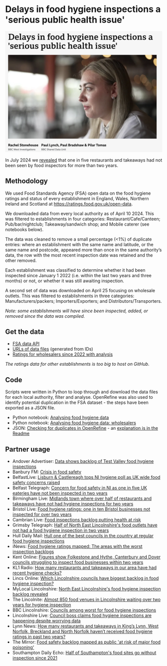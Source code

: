 # Delays in food hygiene inspections a 'serious public health issue' 

![](https://github.com/BBC-Data-Unit/food-hygiene/blob/main/data/Delays%20in%20food%20hygiene%20inspections%20a%20serious%20public%20health%20issue.png)

In July 2024 we [revealed](https://www.bbc.co.uk/news/articles/c1rr1qqqny0o) that one in five restaurants and takeaways had not been seen by food inspectors for more than two years.

## Methodology

We used Food Standards Agency (FSA) open data on the food hygiene ratings and status of every establishment in England, Wales, Northern Ireland and Scotland at https://ratings.food.gov.uk/open-data.

We downloaded data from every local authority as of April 10 2024. This was filtered to establishments in four categories: Restaurant/Cafe/Canteen; Pub/bar/nightclub; Takeaway/sandwich shop; and Mobile caterer (see notebooks below). 

The data was cleaned to remove a small percentage (<1%) of duplicate entries: where an establishment with the same name and latitude, or the same name and postcode, appeared more than once in the same authority’s data, the row with the most recent inspection date was retained and the other removed. 

Each establishment was classified to determine whether it had been inspected since January 1 2022 (i.e. within the last two years and three months) or not, or whether it was still awaiting inspection. 

A second set of data was downloaded on April 25 focusing on wholesale outlets. This was filtered to establishments in three categories: Manufacturers/packers; Importers/Exporters; and Distributors/Transporters. 

*Note: some establishments will have since been inspected, added, or removed since the data was compiled.*


## Get the data

* [FSA data API](https://ratings.food.gov.uk/open-data)
* [URLs of data files](https://github.com/BBC-Data-Unit/food-hygiene/blob/main/data/foodHygieneURLs.xlsx) (generated from IDs)
* [Ratings for wholesalers since 2022 with analysis](https://github.com/BBC-Data-Unit/food-hygiene/blob/main/data/FSAwholesalers_dedupedAPR25_ANALYSIS.xlsx)

*The ratings data for other establishments is too big to host on GitHub*.

## Code

Scripts were written in Python to loop through and download the data files for each local authority, filter and analyse. OpenRefine was also used to identify potential duplication in the FSA dataset - the steps have been exported as a JSON file.

* Python notebook: [Analysing food hygiene data](https://github.com/BBC-Data-Unit/food-hygiene/blob/main/code/FoodHygieneProject.ipynb)
* Python notebook: [Analysing food hygiene data: wholesalers](https://github.com/BBC-Data-Unit/food-hygiene/blob/main/code/FoodHygieneProject_wholesalers.ipynb)
* JSON: [Checking for duplicates in OpenRefine](https://github.com/BBC-Data-Unit/food-hygiene/blob/main/code/food%20safety%20-%20OpenRefine%20checks.json) - an [explanation is in the Readme](https://github.com/BBC-Data-Unit/food-hygiene/blob/main/code/readme.md)

## Partner usage

* Andover Advertiser: [Data shows backlog of Test Valley food hygiene inspections](https://www.andoveradvertiser.co.uk/news/24479015.data-shows-backlog-test-valley-food-hygiene-inspections/)
* Banbury FM: [Crisis in food safety](https://banburyfm.com/news/crisis-in-food-safety/)
* BelfastLive: [Lisburn & Castlereagh tops NI hygiene poll as UK wide food safety concerns raised](https://www.belfastlive.co.uk/news/northern-ireland/lisburn--castlereagh-tops-ni-29636915)
* Belfast Telegraph: [Concern for food safety in NI as one in five UK eateries have not been inspected in two years](https://www.belfasttelegraph.co.uk/business/food-drink-hospitality/concern-for-food-safety-in-ni-as-one-in-five-uk-eateries-have-not-been-inspected-in-two-years/a844310017.html)
* Birmingham Live: [Midlands town where over half of restaurants and takeaways have not had hygiene inspections for two years](https://www.birminghammail.co.uk/black-country/midlands-town-over-half-restaurants-29640138?utm_source=app)
* Bristol Live: [Food hygiene ratings: one in ten Bristol businesses not inspected for over two years](https://www.bristolpost.co.uk/news/bristol-news/food-hygiene-ratings-one-ten-9454370)
* Cambrian Live: [Food inspections backlog putting health at risk](https://www.cambrian-news.co.uk/news/food-inspections-backlog-putting-health-at-risk-709093)
* Grimsby Telegraph: [Half of North East Lincolnshire's food outlets have not had a food hygiene inspection in two years](https://www.grimsbytelegraph.co.uk/news/grimsby-news/half-north-east-lincolnshires-food-9444120)
* Hull Daily Mail: [Hull one of the best councils in the country at regular food hygiene inspections](https://www.hulldailymail.co.uk/news/hull-east-yorkshire-news/hull-one-best-authorities-country-9444982)
* iNews: [Food hygiene ratings mapped: The areas with the worst inspection backlogs](https://inews.co.uk/news/consumer/food-hygiene-ratings-mapped-areas-inspection-backlogs-3197836)
* Kent Online: [Figures show Folkestone and Hythe, Canterbury and Dover councils struggling to inspect food businesses within two years](https://www.kentonline.co.uk/kent/news/serious-public-health-issue-as-1-in-10-kent-restaurants-ov-310608/)
* KL1 Radio: [How many restaurants and takeaways in our area have had recent hygiene checks?](https://kl1radio.co.uk/how-many-restaurants-and-takeaways-in-our-area-have-had-recent-hygiene-checks/)
* Lincs Online: [Which Lincolnshire councils have biggest backlog in food hygiene inspection?](https://www.lincsonline.co.uk/skegness/backlog-in-food-hygiene-inspections-is-a-serious-public-hea-9376602/)
* MyLocal Lincolnshire: [North East Lincolnshire's food hygiene inspection backlog revealed](https://mylocal.co.uk/feed/232364/north-east-lincolnshire-s-food-hygiene-inspection-backlog-revealed)
* The Lincolnite: [Almost 850 food venues in Lincolnshire waiting over two years for hygiene inspection](https://mylocal.co.uk/feed/232446/almost-850-food-venues-in-lincolnshire-waiting-over-two-years-for-hygiene-inspection?election-hub=true)
* BBC Lincolnshire: [Councils among worst for food hygiene inspections](https://www.bbc.co.uk/news/articles/c147jp874nqo)
* Lincolnshire Live: [Council boss claims food hygiene inspections are happening despite worrying data](https://www.lincolnshirelive.co.uk/news/local-news/council-boss-claims-food-hygiene-9454751)
* Lynn News: [How many restaurants and takeaways in King’s Lynn, West Norfolk, Breckland and North Norfolk haven’t received food hygiene ratings in past two years?](https://www.lynnnews.co.uk/news/how-many-restaurants-and-takeaways-in-our-area-have-been-che-9376647/)
* The Mirror: [Food safety backlog mapped as public 'at risk of major food poisoning'](https://www.mirror.co.uk/news/uk-news/food-safety-backlog-mapped-public-33353907)
* Southampton Daily Echo: [Half of Southampton's food sites go without inspection since 2021](https://www.dailyecho.co.uk/news/24486666.half-southamptons-food-sites-go-without-inspection-since-2021/)

